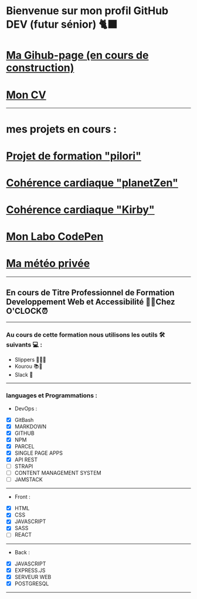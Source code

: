 # Bienvenue sur mon profil GitHub DEV (futur sénior)  🐈‍⬛

# [Ma Gihub-page (en cours de construction)](https://jimmyomont.github.io/)
# [Mon CV](https://cv-omont-jimmy.vercel.app/)
---
# mes projets en cours :
# [Projet de formation "pilori"](https://pilori.vercel.app/)
# [Cohérence cardiaque "planetZen"](https://coherence-cardiaque-planet.vercel.app/)
# [Cohérence cardiaque "Kirby" ](https://coherence-cardiaque-nu.vercel.app/#)
# [Mon Labo CodePen](https://codepen.io/jimmy76)
# [Ma météo privée](https://micro-meteo-boulbi.vercel.app/)
---

## En cours de Titre Professionnel de Formation Developpement Web et Accessibilité 👨‍💻Chez **O'CLOCK**⏰
---
### Au cours de cette formation nous utilisons les outils 🛠️ suivants 💻 : 

- Slippers 🧑‍🏫💼
- Kourou 📚📝
- Slack 📱
---
### languages et Programmations : 

* DevOps :
- [x] GitBash
- [x] MARKDOWN
- [x] GITHUB
- [x] NPM
- [x] PARCEL
- [x] SINGLE PAGE APPS
- [x] API REST
- [ ] STRAPI
- [ ] CONTENT MANAGEMENT SYSTEM
- [ ] JAMSTACK
---
* Front : 
- [x] HTML 
- [x] CSS
- [x] JAVASCRIPT
- [x] SASS
- [ ] REACT
---
* Back :
- [x] JAVASCRIPT
- [x] EXPRESS.JS
- [x] SERVEUR WEB
- [x] POSTGRESQL
---


